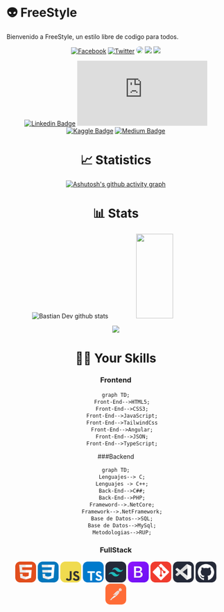 # 👽 FreeStyle
Bienvenido a FreeStyle, un estilo libre de codigo para todos.

<div align="center">
<div align="center">
<a href="https://facebook.com/👽" target="_blank"><img alt="Facebook" src="https://img.shields.io/badge/facebook-%231DA1F2.svg?&style=for-the-badge&logo=facebook&logoColor=white"/></a>
<a href="https://twitter.com/👽" target="_blank"><img alt="Twitter" src="https://img.shields.io/badge/twitter-%231DA1F2.svg?&style=for-the-badge&logo=twitter&logoColor=white" /></a>  
<a href="https://www.youtube.com/👽" target="_blank"><img src="https://img.shields.io/badge/-youtube-d71e18?style=for-the-badge&logo=youtube&logoColor=white" style="border-radius: 30px"></a> 
<a href="https://www.tiktok.com/👽" target="_blank"><img src="https://img.shields.io/badge/TikTok-000?style=for-the-badge&logo=tiktok&logoColor=white" ></a>
<a href="https://www.instagram.com/👽/" target="_blank"><img src="https://img.shields.io/badge/-Instagram-%23E4405F?style=for-the-badge&logo=instagram&logoColor=white"</a> 

[![Linkedin Badge](https://img.shields.io/badge/linkedin-%230077B5.svg?&style=for-the-badge&logo=linkedin&logoColor=white)](https://www.linkedin.com/in/👽/)
[![Mail Badge](https://img.shields.io/badge/email-c14438?style=for-the-badge&logo=Gmail&logoColor=white&link=mailto:👽@gmail.com)](mailto:👽@gmail.com)
[![Kaggle Badge](https://img.shields.io/badge/Kaggle-035a7d?style=for-the-badge&logo=kaggle&logoColor=white)](https://www.kaggle.com/👽)
[![Medium Badge](https://img.shields.io/badge/Medium-12100E?style=for-the-badge&logo=medium&logoColor=white)](https://medium.com/@👽)
</div>


# 📈 Statistics
[![Ashutosh's github activity graph](https://github-readme-activity-graph.vercel.app/graph?username=bastndev&bg_color=0d1117&color=ffffff&line=00b3ff&point=f9fafa&area=true&hide_border=true)](https://github.com/ashutosh00710/github-readme-activity-graph)

# 📊 Stats
<div align="center">  
  <img width="49%" height="195px" src="https://github-readme-stats.vercel.app/api?username=bastndev&show_icons=true&count_private=true&hide_border=true&title_color=02D9F7FF&icon_color=02D9F7FF&text_color=c9d1d9&bg_color=0d1117" alt="Bastian Dev github stats" /> 
  
  <img width="41%" height="195px" src="https://github-readme-stats.vercel.app/api/top-langs/?username=bastndev&layout=compact&hide_border=true&title_color=02D9F7FF&text_color=02D9F7FF&bg_color=0d1117" />
</div> 

<p align="center">
 <img  src="https://github-readme-streak-stats.herokuapp.com?user=bastndev&theme=tokyonight_duo&hide_border=true"
</p>





# 👨‍💻 Your Skills
### Frontend
```mermaid
graph TD;
    Front-End-->HTML5;
    Front-End-->CSS3;
    Front-End-->JavaScript;
    Front-End-->TailwindCss
    Front-End-->Angular;
    Front-End-->JSON;
    Front-End-->TypeScript;
```
###Backend
```mermaid
graph TD;
    Lenguajes--> C;
    Lenguajes -> C++;
    Back-End-->C##;
    Back-End-->PHP;
    Frameword-->.NetCore;
    Framework-->.NetFramework;
    Base de Datos-->SQL;
    Base de Datos-->MySql;
    Metodologias-->RUP;
```
### FullStack
<p align="center">
<!-- <img src="https://github.com/tandpfun/skill-icons/blob/main/icons/React-Dark.svg" width="48" title="React.Js"> -->
<!-- <img src="https://github.com/tandpfun/skill-icons/blob/main/icons/NextJS-Dark.svg" width="48" title="Next.Js">  -->
<!--<img src="https://github.com/tandpfun/skill-icons/blob/main/icons/Redux.svg" width="48" title="Redux.Js">-->
<img src="https://github.com/tandpfun/skill-icons/blob/main/icons/HTML.svg" width="48" title="HTML"> 
<img src="https://github.com/tandpfun/skill-icons/blob/main/icons/CSS.svg" width="48" title="CSS">   
<img src="https://github.com/tandpfun/skill-icons/blob/main/icons/JavaScript.svg" width="48"  title="Javascript">   
<img src="https://github.com/tandpfun/skill-icons/blob/main/icons/TypeScript.svg" width="48" title="TypeScript">    
<img src="https://github.com/tandpfun/skill-icons/blob/main/icons/TailwindCSS-Dark.svg" width="48" title="TailWindCss">   
<!-- <img src="https://github.com/tandpfun/skill-icons/blob/main/icons/MaterialUI-Dark.svg" width="48" title="MUI">   -->
<!--<img src="https://github.com/tandpfun/skill-icons/blob/main/icons/Sass.svg" width="48" title="Sass">  -->
<img src="https://github.com/tandpfun/skill-icons/blob/main/icons/Bootstrap.svg" width="48">  
<!--<img src="https://github.com/tandpfun/skill-icons/blob/main/icons/StyledComponents.svg" width="48" title="StyledComponents">  -->
<!--<img src="https://github.com/tandpfun/skill-icons/blob/main/icons/Figma-Dark.svg" width="48" title="Figma">   -->
<!--<img src="https://github.com/tandpfun/skill-icons/blob/main/icons/XD.svg" width="48" title="Adobe XD">   -->
<!--<img src="https://github.com/tandpfun/skill-icons/blob/main/icons/Vite-Dark.svg" width="48"  title="Vite">  -->
<!--<img src="https://github.com/tandpfun/skill-icons/blob/main/icons/Netlify-Dark.svg" width="48" title="Netlify">  -->
<!--<img src="https://github.com/tandpfun/skill-icons/blob/main/icons/Vercel-Dark.svg" width="48" title="Vercel">  -->
<img src="https://github.com/tandpfun/skill-icons/blob/main/icons/Git.svg" width="48" title="Git">  
<!--<img src="https://github.com/tandpfun/skill-icons/blob/main/icons/MongoDB.svg" width="48" title="MongoDB">  -->
<!--<img src="https://github.com/tandpfun/skill-icons/blob/main/icons/Firebase-Dark.svg" width="48" title="Firebase">   -->
<img src="https://github.com/tandpfun/skill-icons/blob/main/icons/VSCode-Dark.svg" width="48" title="Vscode">   
<!--<img src="https://github.com/tandpfun/skill-icons/blob/main/icons/Discord.svg" width="48" title="Discord">   -->
<img src="https://github.com/tandpfun/skill-icons/blob/main/icons/Github-Dark.svg" width="48" title="Github">   
<!--<img src="https://github.com/tandpfun/skill-icons/blob/main/icons/StackOverflow-Dark.svg" width="48" title="StackOverFlow">   -->
<img src="https://github.com/tandpfun/skill-icons/blob/main/icons/Postman.svg" width="48" title="Postman">   
<!--<img src="https://github.com/tandpfun/skill-icons/blob/main/icons/Linux-Dark.svg" width="48" title="Linux">   -->
<!--<img src="" width="48" title=""> -->
<!--<img src="https://github.com/tandpfun/skill-icons/blob/main/icons/NodeJS-Dark.svg" width="48" title="NodeJs"> -->  
<!--<img src="https://github.com/tandpfun/skill-icons/blob/main/icons/NestJS-Dark.svg" width="48" title="NestJs">   -->
<!--<img src="https://github.com/tandpfun/skill-icons/blob/main/icons/ThreeJS-Dark.svg" width="48" title="ThreeJs">  --> 
<!--<img src="https://github.com/tandpfun/skill-icons/blob/main/icons/Electron.svg" width="48" title="Electron">   -->
<!--<img src="https://github.com/tandpfun/skill-icons/blob/main/icons/Webflow.svg" width="48" title="Webflow">  -->
<p/>
